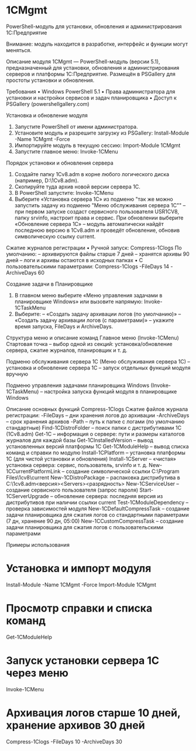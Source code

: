 ﻿# 1CMgmt

PowerShell-модуль для установки, обновления и администрирования 1С:Предприятие

Внимание: модуль находится в разработке, интерфейс и функции могут меняться.

Описание модуля
1CMgmt — PowerShell-модуль (версии 5.1), предназначенный для установки, обновления и администрирования серверов и платформы 1С:Предприятие. Размещён в PSGallery для простоты установки и обновления.

Требования
• Windows PowerShell 5.1
• Права администратора для установки и настройки сервисов и задач планировщика
• Доступ к PSGallery (powershellgallery.com)

Установка и обновление модуля

  1. Запустите PowerShell от имени администратора.
  2. Установите модуль и разрешите загрузку из PSGallery:
    Install-Module -Name 1CMgmt -Force
  3. Импортируйте модуль в текущую сессию:
    Import-Module 1CMgmt
  4. Запустите главное меню:
    Invoke-1CMenu
  

Порядок установки и обновления сервера

  1. Создайте папку 1Cv8.adm в корне любого логического диска (например, D:\1Cv8.adm).
  2. Скопируйте туда архив новой версии сервера 1С.
  3. В PowerShell запустите:
      Invoke-1CMenu
  4. Выберите «Установка сервера 1С» из подменю "так же можно запустить задачу из подменю "Меню обслуживания сервера 1С"" – при первом запуске создаст сервисного пользователя USR1CV8, папку srvinfo, настроит права и сервис.
    При обновлении выберите «Обновление сервера 1С» – модуль автоматически найдёт последнюю версию в 1Cv8.adm и проведёт обновление, обновив символическую ссылку current.

Сжатие журналов регистрации
• Ручной запуск:
Compress-1Clogs
По умолчанию:
– архивируются файлы старше 7 дней
– хранятся архивы 90 дней
– логи и архивы остаются в исходных папках
• С пользовательскими параметрами:
Compress-1Clogs -FileDays 14 -ArchiveDays 60

Создание задачи в Планировщике

1. В главном меню выберите «Меню управления задачами в планировщике Windows» или вызовите напрямую:
   Invoke-1CTaskMenu
2. Выберите:
   – «Создать задачу архивации логов (по умолчанию)»
   – «Создать задачу архивации логов (с параметрами)» – укажите время запуска, FileDays и ArchiveDays.

Структура меню и описание команд
Главное меню (Invoke-1CMenu)
Стартовая точка – выбор одной из секций: установка/обновление сервера, сжатие журналов, планировщик и т. д.

Подменю обслуживания сервера 1С (Меню обслуживания сервера 1С)
– установка и обновление сервера 1С
– запуск отдельных функций модуля вручную

Подменю управления задачами планировщика Windows (Invoke-1CTaskMenu)
– настройка запуска функций модуля в планировщике Windows

Описание основных функций
Compress-1Clogs
Сжатие файлов журнала регистрации:
-FileDays <int> – дни хранения логов до архивации
-ArchiveDays <int> – срок хранения архивов
-Path <string> – путь к папке с логами (по умолчанию стандартные)
Find-1CDistroFolder – поиск папки с дистрибутивами 1С (1Cv8.adm)
Get-1C – информация о сервере: пути и размеры каталогов журналов для каждой базы
Get-1CInstalledVersion – вывод установленных версий платформы 1С
Get-1CModuleHelp – вывод списка команд и справки по модулю
Install-1CPlatform – установка платформы 1С (для чистой установки и обновления)
Install-1CServer – «чистая» установка сервера: сервис, пользователь, srvinfo и т. д.
New-1CCurrentPlatformLink – создание символической ссылки C:\Program Files\1cv8\current
New-1CDistroPackage – распаковка дистрибутива в C:\1cv8.adm<версия>\<Servers><разрядность>
New-1CServiceUser – создание сервисного пользователя (запрос пароля)
Start-1CServerUpgrade – обновление сервера: последняя версия из дистрибутивов при наличии ссылки current
Test-1CModuleDependency – проверка зависимостей модуля
New-1CDefaultCompressTask – создание задачи планировщика для сжатия логов со стандартными параметрами (7 дн, хранение 90 дн, 05:00)
New-1CCustomCompressTask – создание задачи планировщика для сжатия логов с пользовательскими параметрами

Примеры использования

# Установка и импорт модуля

Install-Module -Name 1CMgmt -Force
Import-Module 1CMgmt

# Просмотр справки и списка команд

Get-1CModuleHelp

# Запуск установки сервера 1С через меню

Invoke-1CMenu

# Архивация логов старше 10 дней, хранение архивов 30 дней

Compress-1Clogs -FileDays 10 -ArchiveDays 30
